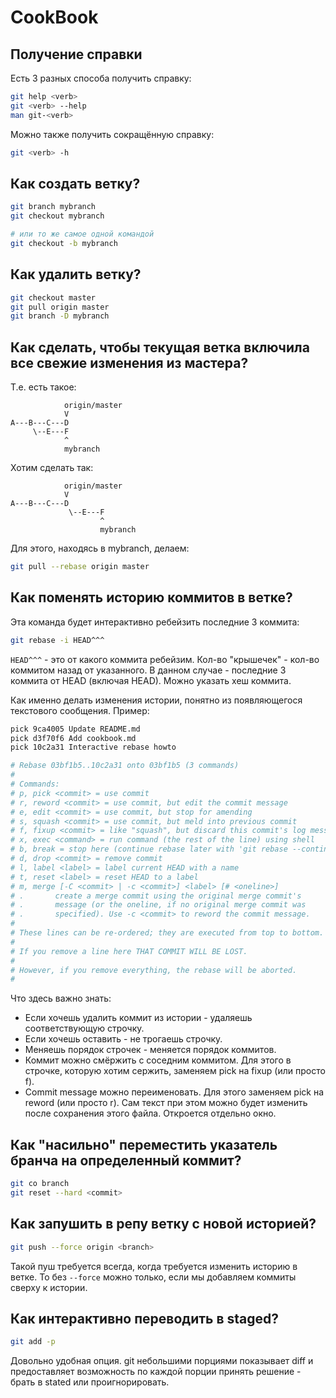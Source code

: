 
# CookBook

## Получение справки
Есть 3 разных способа получить справку:
```bash
git help <verb>
git <verb> --help
man git-<verb>
```

Можно также получить сокращённую справку:
```bash
git <verb> -h
```


## Как создать ветку?
```bash
git branch mybranch
git checkout mybranch

# или то же самое одной командой
git checkout -b mybranch
```


## Как удалить ветку?
```bash
git checkout master
git pull origin master
git branch -D mybranch
```


## Как сделать, чтобы текущая ветка включила все свежие изменения из мастера?
Т.е. есть такое:
```
            origin/master
            V
A---B---C---D
     \--E---F
            ^
            mybranch
```
Хотим сделать так:
```
            origin/master
            V
A---B---C---D
             \--E---F
                    ^
                    mybranch
```
Для этого, находясь в mybranch,  делаем:
```bash
git pull --rebase origin master
```


## Как поменять историю коммитов в ветке?
Эта команда будет интерактивно ребейзить последние 3 коммита:
```bash
git rebase -i HEAD^^^
```

```HEAD^^^``` - это от какого коммита ребейзим. Кол-во "крышечек" - кол-во коммитом назад от указанного. В данном случае - последние 3 коммита от HEAD (включая HEAD). Можно указать хеш коммита.

Как именно делать изменения истории, понятно из появляющегося текстового сообщения. Пример:
```bash
pick 9ca4005 Update README.md
pick d3f70f6 Add cookbook.md
pick 10c2a31 Interactive rebase howto

# Rebase 03bf1b5..10c2a31 onto 03bf1b5 (3 commands)
#
# Commands:
# p, pick <commit> = use commit
# r, reword <commit> = use commit, but edit the commit message
# e, edit <commit> = use commit, but stop for amending
# s, squash <commit> = use commit, but meld into previous commit
# f, fixup <commit> = like "squash", but discard this commit's log message
# x, exec <command> = run command (the rest of the line) using shell
# b, break = stop here (continue rebase later with 'git rebase --continue')
# d, drop <commit> = remove commit
# l, label <label> = label current HEAD with a name
# t, reset <label> = reset HEAD to a label
# m, merge [-C <commit> | -c <commit>] <label> [# <oneline>]
# .       create a merge commit using the original merge commit's
# .       message (or the oneline, if no original merge commit was
# .       specified). Use -c <commit> to reword the commit message.
#
# These lines can be re-ordered; they are executed from top to bottom.
#
# If you remove a line here THAT COMMIT WILL BE LOST.
#
# However, if you remove everything, the rebase will be aborted.
#
```

Что здесь важно знать:
  * Если хочешь удалить коммит из истории - удаляешь соответствующую строчку.
  * Если хочешь оставить - не трогаешь строчку.
  * Меняешь порядок строчек - меняется порядок коммитов.
  * Коммит можно смёржить с соседним коммитом. Для этого в строчке, которую хотим сержить, заменяем pick на fixup (или просто f).
  * Commit message можно переименовать. Для этого заменяем pick на reword (или просто r). Сам текст при этом можно будет изменить после сохранения этого файла. Откроется отдельно окно.


## Как "насильно" переместить указатель бранча на определенный коммит?
```bash
git co branch
git reset --hard <commit>
```


## Как запушить в репу ветку с новой историей?
```bash
git push --force origin <branch>
```

Такой пуш требуется всегда, когда требуется изменить историю в ветке. То без ```--force``` можно только, если мы добавляем коммиты сверху к истории.

## Как интерактивно переводить в staged?
```bash
git add -p
```

Довольно удобная опция. git небольшими порциями показывает diff и предоставляет возможность по каждой порции принять решение - брать в stated или проигнорировать.
